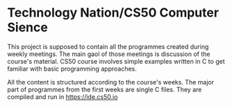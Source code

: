 # Technology Nation/CS50 Computer Sience
This project is supposed to contain all the programmes created during weekly meetings. The main 
gaol of those meetings is discussion of the course's material. CS50 course involves simple 
examples written in C to get familiar with basic programming approaches.

All the content is structured according to the course's weeks.
The major part of programmes from the first weeks are single C files. They are compiled and 
run in https://ide.cs50.io

